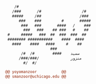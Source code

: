 ```diff
    /#               
   /###       /#                  /#
   #####     /##                 /###
      ###    ###         #       #####
       ###   ###       ####   /    ###
        ###   ###    ## ###   #    ##
 #     #####   ###  ##  ###  ###  ##
 ######## ###########    ####  ####
   ####    ####   ####     #    ##
                    ###
       /#  /#        ####    سميد
      /###/###/              منزور
        #/  #/

@@ yoyomanzoor           @@
@@ smanzoor@uchicago.edu @@
```

<!--
- 👋 Hi, I’m @Yoyomanzoor
- 👀 I’m interested in 
  - systems biology to understand cancer, the microbiome, and health
  - automating completely unnecessary tasks
- 🌱 I’m currently learning how to interpret metabolic cage data alongside transcriptomics to understand mice metabolism
- 💞️ I’m looking to collaborate on -omics analyses and translating systems approaches to testable experiments
- 📫 How to reach me
  - smanzoor@uchicago.edu
  - smanzoor@luc.edu
--->

<!---
Yoyomanzoor/Yoyomanzoor is a ✨ special ✨ repository because its `README.md` (this file) appears on your GitHub profile.
You can click the Preview link to take a look at your changes.
--->
